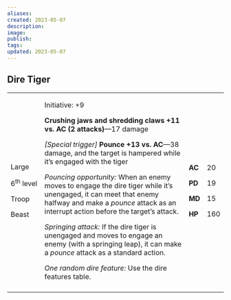 ```yaml
---
aliases: 
created: 2023-05-07
description: 
image: 
publish: 
tags: 
updated: 2023-05-07
---
```


## Dire Tiger

<table>
<colgroup>
<col style="width: 16%" />
<col style="width: 71%" />
<col style="width: 5%" />
<col style="width: 6%" />
</colgroup>
<tbody>
<tr class="odd">
<td><p>Large</p>
<p>6<sup>th</sup> level</p>
<p>Troop</p>
<p>Beast</p></td>
<td><p>Initiative: +9</p>
<p><strong>Crushing jaws and shredding claws +11 vs. AC (2
attacks)</strong>—17 damage</p>
<p><em>[Special trigger]</em> <strong>Pounce +13 vs. AC</strong>—38
damage, and the target is hampered while it’s engaged with the tiger</p>
<p><em>Pouncing opportunity:</em> When an enemy moves to engage the dire
tiger while it’s unengaged, it can meet that enemy halfway and make a
<em>pounce</em> attack as an interrupt action before the target’s
attack.</p>
<p><em>Springing attack:</em> If the dire tiger is unengaged and moves
to engage an enemy (with a springing leap), it can make a
<em>pounce</em> attack as a standard action.</p>
<p><em>One random dire feature:</em> Use the dire features
table.</p></td>
<td><p><strong>AC</strong></p>
<p><strong>PD</strong></p>
<p><strong>MD</strong></p>
<p><strong>HP</strong></p></td>
<td><p>20</p>
<p>19</p>
<p>15</p>
<p>160</p></td>
</tr>
<tr class="even">
<td></td>
<td></td>
<td></td>
<td></td>
</tr>
</tbody>
</table>

